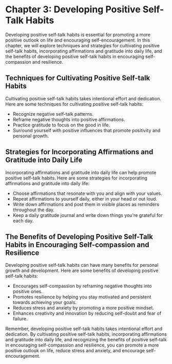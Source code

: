 Chapter 3: Developing Positive Self-Talk Habits
===============================================

Developing positive self-talk habits is essential for promoting a more positive outlook on life and encouraging self-encouragement. In this chapter, we will explore techniques and strategies for cultivating positive self-talk habits, incorporating affirmations and gratitude into daily life, and the benefits of developing positive self-talk habits in encouraging self-compassion and resilience.

Techniques for Cultivating Positive Self-talk Habits
----------------------------------------------------

Cultivating positive self-talk habits takes intentional effort and dedication. Here are some techniques for cultivating positive self-talk habits:

* Recognize negative self-talk patterns.
* Reframe negative thoughts into positive affirmations.
* Practice gratitude to focus on the good in life.
* Surround yourself with positive influences that promote positivity and personal growth.

Strategies for Incorporating Affirmations and Gratitude into Daily Life
-----------------------------------------------------------------------

Incorporating affirmations and gratitude into daily life can help promote positive self-talk habits. Here are some strategies for incorporating affirmations and gratitude into daily life:

* Choose affirmations that resonate with you and align with your values.
* Repeat affirmations to yourself daily, either in your head or out loud.
* Write down affirmations and post them in visible places as reminders throughout the day.
* Keep a daily gratitude journal and write down things you're grateful for each day.

The Benefits of Developing Positive Self-Talk Habits in Encouraging Self-compassion and Resilience
--------------------------------------------------------------------------------------------------

Developing positive self-talk habits can have many benefits for personal growth and development. Here are some benefits of developing positive self-talk habits:

* Encourages self-compassion by reframing negative thoughts into positive ones.
* Promotes resilience by helping you stay motivated and persistent towards achieving your goals.
* Reduces stress and anxiety by promoting a more positive mindset.
* Enhances creativity and innovation by reducing self-doubt and fear of failure.

Remember, developing positive self-talk habits takes intentional effort and dedication. By cultivating positive self-talk habits, incorporating affirmations and gratitude into daily life, and recognizing the benefits of positive self-talk in encouraging self-compassion and resilience, you can promote a more positive outlook on life, reduce stress and anxiety, and encourage self-encouragement.
